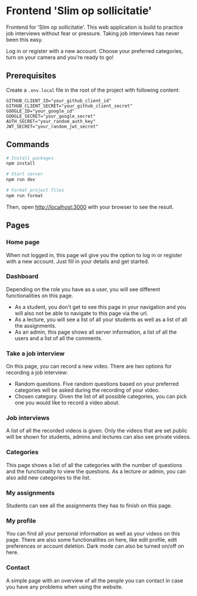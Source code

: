 # Frontend 'Slim op sollicitatie'

Frontend for 'Slim op sollicitatie'. This web application is build to practice job interviews without fear or pressure. Taking job interviews has never been this easy.

Log in or register with a new account. Choose your preferred categories, turn on your camera and you're ready to go!

## Prerequisites

Create a `.env.local` file in the root of the project with following content:

```
GITHUB_CLIENT_ID="your_github_client_id"
GITHUB_CLIENT_SECRET="your_github_client_secret"
GOOGLE_ID="your_google_id"
GOOGLE_SECRET="your_google_secret"
AUTH_SECRET="your_random_auth_key"
JWT_SECRET="your_random_jwt_secret"
```

## Commands

```bash
# Install packages
npm install

# Start server
npm run dev

# Format project files
npm run format
```

Then, open [http://localhost:3000](http://localhost:3000) with your browser to see the result.

## Pages

### Home page

When not logged in, this page wil give you the option to log in or register with a new account. Just fill in your details and get started.

### Dashboard

Depending on the role you have as a user, you will see different functionalities on this page.
- As a student, you don't get to see this page in your navigation and you will also not be able to navigate to this page via the url.
- As a lecture, you will see a list of all your students as well as a list of all the assignments.
- As an admin, this page shows all server information, a list of all the users and a list of all the comments.

### Take a job interview

On this page, you can record a new video. 
There are two options for recording a job interview:
- Random questions. Five random questions based on your preferred categories will be asked during the recording of your video.
- Chosen category. Given the list of all possible categories, you can pick one you would like to record a video about.

### Job interviews

A list of all the recorded videos is given. Only the videos that are set public will be shown for students, admins and lectures can also see private videos.

### Categories

This page shows a list of all the categories with the number of questions and the functionality to view the questions.
As a lecture or admin, you can also add new categories to the list.

### My assignments

Students can see all the assignments they has to finish on this page.

### My profile

You can find all your personal information as well as your videos on this page.
There are also some functionalities on here, like edit profile, edit preferences or account deletion.
Dark mode can also be turned on/off on here.

### Contact

A simple page with an overview of all the people you can contact in case you have any problems when using the website.

